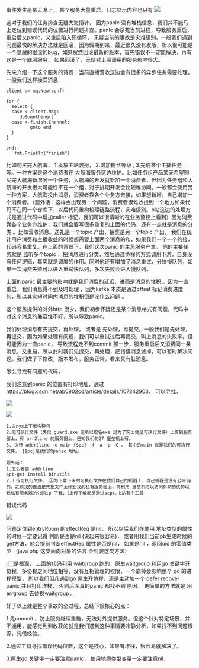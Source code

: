 事件发生是某天晚上， 某个服务大量重启，日志显示内容也只有 ![](https://cytuchuang-1256930988.cos.ap-shanghai.myqcloud.com/20221008150003.png)

这对于我们的任务排查无疑大海捞针， 因为panic 没有堆栈信息，我们并不能马上定位到错误代码的位置进行问题排查。panic 会杀死当前进程，导致服务重启，重启后又panic，又重启陷入死循环， 无疑当前的事故是灾难级别。一般我们遇到问题最快的解决办法就是回滚，因为假期到来，最近很久没有发版，所以很可能是一个隐藏的很深的bug，如果贸然回滚最新的版本，首先错误不一定能解决，再有这是一个底层服务， 如果回滚了，无疑对上层调用的服务影响很大。

先来介绍一下这个服务的背景：当前直播营收这边会有很多的异步任务需要处理，一般我们这样接受消息

```
client := mq.New(conf)

for {
  select {
  case <-client.Msg:
     doSomething()
  case <-finish.Channel:
		 goto end
  }
}

end:
   fmt.Println("finish")
```

比如购买完大航海， 1.发放主站装扮， 2.增加粉丝等级  , 3.完成某个主播任务 等。一种方案是这个消费者在 大航海服务这边维护。比如任务组产品某天希望购买完大航海新增另一个任务，大航海的开发就新加一个消费者，但因为任务组和大航海的开发很大可能性不在一个组，对于排期开发会比较难协同。一般都会使用另一种方案，大航海投出消息，消费者靠各个业务方去接，如果想新增，自己增加一个消费者。（题外话：这样会出现另一个问题，消费者很难收拢到一个地方如果代码不在同一个仓库下，以后代码重构梳理链路流程，灾难级别。b站这边的处理方式是通过代码中增加caller 标记，我们可以很清晰的在业务监控上看到）因为消费靠各个业务方维护，我们就会要写很多重复的上面的代码，还有一点就是消息的分类 。比如营收消息。送礼是一个topic 产出，抽奖是另一个topic 产出， 我们在统计用户消费和主播收益的时候都需要上面两个消息的和，如果我们一个一个的接，代码容易重复。在上面的背景下，我们这次panic 的主角服务产生。 他的主要任务就是 监听多个topic ，把消息进行分类，然后通过协程的方式调用下游，自身没有任何逻辑，其实就是调度的作用。同时他还有增加了消息重试，分快慢队列，如果一次消费失败可以进入重试快队列，多次失败会进入慢队列。

上面的panic 最主要的影响就是我们消费的延迟，进而是消息的堆积 。因为一直重启，我们消息得不到及时处理 ，因为kafka 本质是通过offset 标记消费进度的，所以其实短时间内消息的堆积倒是没什么问题 。

这个服务提供的对外http 很少，我们初步怀疑还是某个消息格式有问题，代码中对这个消息的兼容性不好，所以导致panic。

我们处理消息有先提交，再处理。 或者是 先处理，再提交。一般我们是先处理，再提交，因为如果处理有问题，我们可以重试过后再提交，叫上消息的失败率。但可能因为一直panic， 导致流程走不到commit 那一步，服务重启后又消费同一条消息，又重启，所以此时我们先提交，再处理，把错误消息滤掉，可以暂时解决问题。我们做了下修改，版本发布，服务正常，看来真有脏消息。



怎么寻找有问题的代码，

我们注意到panic 的位置有打印地址，通过 https://blog.csdn.net/ab0902cd/article/details/107842903， 可以寻找。

![](https://cytuchuang-1256930988.cos.ap-shanghai.myqcloud.com/20221104151437.png)

![](https://cytuchuang-1256930988.cos.ap-shanghai.myqcloud.com/20221104152510.png)

```
1.去nyx上下载构建包
2.把可执行文件（类似 guard.exe 之所以取名exe 是为了突出他是可执行文件）上传到服务器上，有 arr2line 的服务器上，已知我们的27 堡垒机上有。
3. 执行 addr2line -e main {$pc} -f -a -p -C 。 其中的main 就是我们的可执行文件， {$pc}是我们的panic 地址。

题外话：
1.怎么安装 addrline
apt-get install binutils
2.上传可执行文件。 因为下载下来的可执行文件在我们自己的机器上，自己机器是没有公网ip的，之前我的做法是先把文件上传到我的私有服务器上，再利用 堡垒机可以访问外网的优势以我私有服务器的公网ip 下载，（上传下载都是通过scp）。b站有个工具

```







错误代码

![](https://cytuchuang-1256930988.cos.ap-shanghai.myqcloud.com/20221008154736.png)

问题定位到entryRoom 的effectReq 是nil， 所以以后我们在使用 地址类型的属性的时候一定要记得 判断是否是nil (说起来很容易)， 或者用我们当前pb生成时候的get方法，他会提前判断effectReq 属性是否是nil， 如果是nil ，返回uid 的零值类型 （java php 这类面向对象的语言 会封装这类方法）

👆🏻是根源， 上面的代码利用 waitgroup 跑的，原生waitgroup 利用go 关键字开协程，多协程之间地位相等，没有互相管理的权限，一个崩掉会影响整个 go 的进程模型， 所以我们但凡遇到go 原生开协程，还是主动加一个 defer recover panic 并且打印堆栈， 否则后面真的panic 都找不到 原因。 更简单的方法就是 用errgroup 去替换waitgroup 。



好了以上就是整个事故的全过程，总结下很核心的点：

1.先commit ，防止服务继续重启，无法对外提供服务。但这个针对特定场景，并不通用，能感觉到到收获的就是我们遇到这种事情要冷静分析，如果找不到问题根源，凭借经验。

2.通过工具寻找错误代码位置，这个是核心，如果有堆栈，很容易就解决了。

3.原生go 关键字一定要注意panic， 使用地质类型变量一定要注意nil.